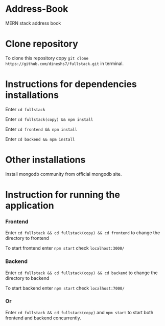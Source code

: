 # Address-Book
MERN stack address book
# Clone repository
To clone this repository copy `git clone https://github.com/dineshs7/fullstack.git` in terminal.

# Instructions for dependencies installations
Enter `cd fullstack`

Enter `cd fullstack(copy) && npm install`

Enter `cd frontend && npm install`

Enter `cd backend && npm install`

# Other installations
Install mongodb community from official mongodb site.

# Instruction for running the application
### Frontend
Enter `cd fullstack && cd fullstack(copy) && cd frontend` to change the directory to frontend

To start frontend enter `npm start` check `localhost:3000/`

### Backend
Enter `cd fullstack && cd fullstack(copy) && cd backend` to change the directory to backend

To start backend enter `npm start` check `localhost:7000/`

### Or 

Enter `cd fullstack && cd fullstack(copy)` and `npm start` to start both frontend and backend concurrently.
